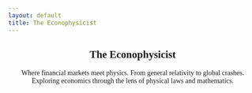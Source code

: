```yaml
---
layout: default
title: The Econophysicist
---
```

<section id="overview" style="text-align:center; font-family: 'Times New Roman', serif;">
  <h1>The Econophysicist</h1>
  <p style="max-width:600px; margin: auto;">
    Where financial markets meet physics. From general relativity to global crashes.
    Exploring economics through the lens of physical laws and mathematics.
  </p>
</section>
